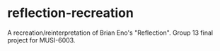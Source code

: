# reflection-recreation
A recreation/reinterpretation of Brian Eno's "Reflection". Group 13 final project for MUSI-6003.
